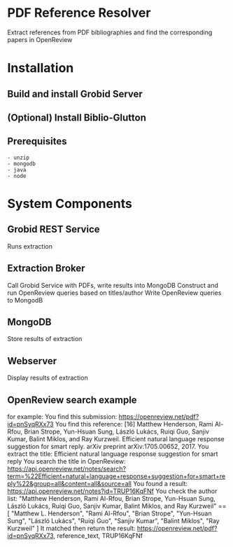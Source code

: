 # PDF Reference Resolver
Extract references from PDF bibliographies and find the corresponding papers in OpenReview

# Installation
## Build and install Grobid Server
## (Optional) Install Biblio-Glutton
## Prerequisites
    - unzip
    - mongodb
    - java
    - node

# System Components

## Grobid REST Service
Runs extraction

## Extraction Broker
Call Grobid Service with PDFs, write results into MongoDB
Construct and run OpenReview queries based on titles/author
Write OpenReview queries to MongodB

## MongoDB
Store results of extraction

## Webserver
Display results of extraction

## OpenReview search example
for example:
You find this submission:
https://openreview.net/pdf?id=pnSyqRXx73
You find this reference:
[16] Matthew Henderson, Rami Al-Rfou, Brian Strope, Yun-Hsuan Sung, László Lukács, Ruiqi Guo,
Sanjiv Kumar, Balint Miklos, and Ray Kurzweil. Efficient natural language response suggestion
for smart reply. arXiv preprint arXiv:1705.00652, 2017.
You extract the title:
Efficient natural language response suggestion for smart reply
You search the title in OpenReview:
https://api.openreview.net/notes/search?term=%22Efficient+natural+language+response+suggestion+for+smart+reply%22&group=all&content=all&source=all
You found a result:
https://api.openreview.net/notes?id=TRUP16KqFNf
You check the author list:
"Matthew Henderson, Rami Al-Rfou, Brian Strope, Yun-Hsuan Sung, László Lukács, Ruiqi Guo,
Sanjiv Kumar, Balint Miklos, and Ray Kurzweil" == [
"Matthew L. Henderson",
"Rami Al-Rfou",
"Brian Strope",
"Yun-Hsuan Sung",
"László Lukács",
"Ruiqi Guo",
"Sanjiv Kumar",
"Balint Miklos",
"Ray Kurzweil"
]
It matched then return the result:
https://openreview.net/pdf?id=pnSyqRXx73, reference_text, TRUP16KqFNf
